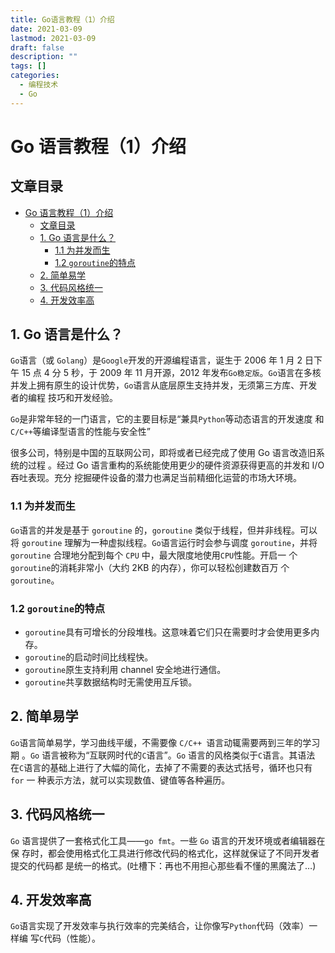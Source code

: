 ```yaml
---
title: Go语言教程（1）介绍
date: 2021-03-09
lastmod: 2021-03-09
draft: false
description: ""
tags: []
categories:
  - 编程技术
  - Go
---
```


# Go 语言教程（1）介绍

## 文章目录

- [Go 语言教程（1）介绍](#go-语言教程1介绍)
  - [文章目录](#文章目录)
  - [1. Go 语言是什么？](#1-go-语言是什么)
    - [1.1 为并发而生](#11-为并发而生)
    - [1.2 `goroutine`的特点](#12-goroutine的特点)
  - [2. 简单易学](#2-简单易学)
  - [3. 代码风格统一](#3-代码风格统一)
  - [4. 开发效率高](#4-开发效率高)

<span id="nav-1"></span>

## 1. Go 语言是什么？

`Go`语言（或 `Golang`）是`Google`开发的开源编程语言，诞生于 2006 年 1 月 2 日下
午 15 点 4 分 5 秒，于 2009 年 11 月开源，2012 年发布`Go稳定版`。`Go`语言在多核
并发上拥有原生的设计优势，`Go`语言从底层原生支持并发，无须第三方库、开发者的编程
技巧和开发经验。

`Go`是非常年轻的一门语言，它的主要目标是“兼具`Python`等动态语言的开发速度
和`C/C++`等编译型语言的性能与安全性”

很多公司，特别是中国的互联网公司，即将或者已经完成了使用 Go 语言改造旧系统的过程
。经过 Go 语言重构的系统能使用更少的硬件资源获得更高的并发和 I/O 吞吐表现。充分
挖掘硬件设备的潜力也满足当前精细化运营的市场大环境。

<span id="nav-1-1"></span>

### 1.1 为并发而生

`Go`语言的并发是基于 `goroutine` 的，`goroutine` 类似于线程，但并非线程。可以将
`goroutine` 理解为一种虚拟线程。`Go`语言运行时会参与调度 `goroutine`，并将
`goroutine` 合理地分配到每个 `CPU` 中，最大限度地使用`CPU`性能。开启一
个`goroutine`的消耗非常小（大约 2KB 的内存），你可以轻松创建数百万
个`goroutine`。

<span id="nav-1-2"></span>

### 1.2 `goroutine`的特点

- `goroutine`具有可增长的分段堆栈。这意味着它们只在需要时才会使用更多内存。
- `goroutine`的启动时间比线程快。
- `goroutine`原生支持利用 channel 安全地进行通信。
- `goroutine`共享数据结构时无需使用互斥锁。

<span id="nav-2"></span>

## 2. 简单易学

`Go`语言简单易学，学习曲线平缓，不需要像 `C/C++ `语言动辄需要两到三年的学习期
。`Go` 语言被称为“互联网时代的`C`语言”。`Go` 语言的风格类似于`C`语言。其语法
在`C`语言的基础上进行了大幅的简化，去掉了不需要的表达式括号，循环也只有 `for` 一
种表示方法，就可以实现数值、键值等各种遍历。

<span id="nav-3"></span>

## 3. 代码风格统一

`Go` 语言提供了一套格式化工具——`go fmt`。一些 `Go` 语言的开发环境或者编辑器在保
存时，都会使用格式化工具进行修改代码的格式化，这样就保证了不同开发者提交的代码都
是统一的格式。(吐槽下：再也不用担心那些看不懂的黑魔法了…)

<span id="nav-4"></span>

## 4. 开发效率高

`Go`语言实现了开发效率与执行效率的完美结合，让你像写`Python`代码（效率）一样编
写`C`代码（性能）。

